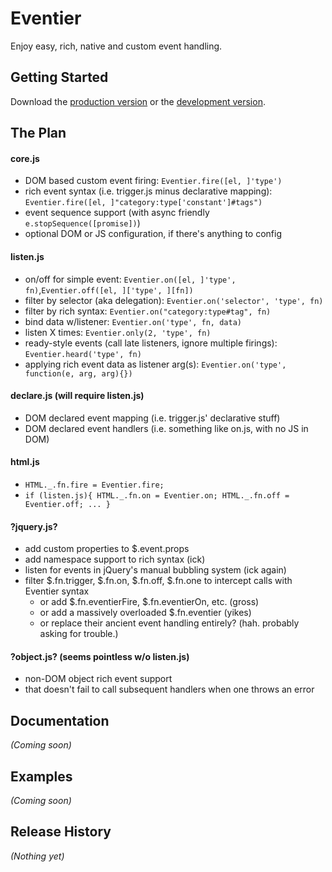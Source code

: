# Eventier

Enjoy easy, rich, native and custom event handling.

## Getting Started
Download the [production version][min] or the [development version][max].

[min]: https://raw.github.com/nbubna/Eventier/master/dist/Eventier.min.js
[max]: https://raw.github.com/nbubna/Eventier/master/dist/Eventier.js


## The Plan

#### core.js
* DOM based custom event firing: `Eventier.fire([el, ]'type')`
* rich event syntax (i.e. trigger.js minus declarative mapping): `Eventier.fire([el, ]"category:type['constant']#tags")`
* event sequence support (with async friendly `e.stopSequence([promise])`)
* optional DOM or JS configuration, if there's anything to config

#### listen.js
* on/off for simple event: `Eventier.on([el, ]'type', fn)`,`Eventier.off([el, ]['type', ][fn])`
* filter by selector (aka delegation): `Eventier.on('selector', 'type', fn)`
* filter by rich syntax: `Eventier.on("category:type#tag", fn)`
* bind data w/listener: `Eventier.on('type', fn, data)`
* listen X times: `Eventier.only(2, 'type', fn)`
* ready-style events (call late listeners, ignore multiple firings): `Eventier.heard('type', fn)`
* applying rich event data as listener arg(s): `Eventier.on('type', function(e, arg, arg){})`

#### declare.js (will require listen.js)
* DOM declared event mapping (i.e. trigger.js' declarative stuff)
* DOM declared event handlers (i.e. something like on.js, with no JS in DOM)

#### html.js
* ```HTML._.fn.fire = Eventier.fire;```
* ```if (listen.js){ HTML._.fn.on = Eventier.on; HTML._.fn.off = Eventier.off; ... }```

#### ?jquery.js?
* add custom properties to $.event.props
* add namespace support to rich syntax (ick)
* listen for events in jQuery's manual bubbling system (ick again)
* filter $.fn.trigger, $.fn.on, $.fn.off, $.fn.one to intercept calls with Eventier syntax
  * or add $.fn.eventierFire, $.fn.eventierOn, etc. (gross)
  * or add a massively overloaded $.fn.eventier (yikes)
  * or replace their ancient event handling entirely? (hah. probably asking for trouble.)

#### ?object.js? (seems pointless w/o listen.js)
* non-DOM object rich event support
* that doesn't fail to call subsequent handlers when one throws an error

## Documentation
_(Coming soon)_

## Examples
_(Coming soon)_

## Release History
_(Nothing yet)_
